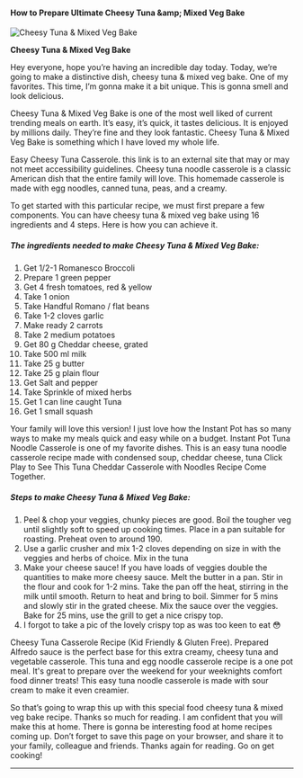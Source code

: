             

#### How to Prepare Ultimate Cheesy Tuna &amp;amp; Mixed Veg Bake

![Cheesy Tuna &amp; Mixed Veg Bake](https://img-global.cpcdn.com/recipes/ebf0ea70acd821a9/751x532cq70/cheesy-tuna-mixed-veg-bake-recipe-main-photo.jpg)

**Cheesy Tuna &amp; Mixed Veg Bake**

Hey everyone, hope you’re having an incredible day today. Today, we’re going to make a distinctive dish, cheesy tuna & mixed veg bake. One of my favorites. This time, I’m gonna make it a bit unique. This is gonna smell and look delicious.

Cheesy Tuna & Mixed Veg Bake is one of the most well liked of current trending meals on earth. It’s easy, it’s quick, it tastes delicious. It is enjoyed by millions daily. They’re fine and they look fantastic. Cheesy Tuna & Mixed Veg Bake is something which I have loved my whole life.

Easy Cheesy Tuna Casserole. this link is to an external site that may or may not meet accessibility guidelines. Cheesy tuna noodle casserole is a classic American dish that the entire family will love. This homemade casserole is made with egg noodles, canned tuna, peas, and a creamy.

To get started with this particular recipe, we must first prepare a few components. You can have cheesy tuna & mixed veg bake using 16 ingredients and 4 steps. Here is how you can achieve it.

##### The ingredients needed to make Cheesy Tuna & Mixed Veg Bake:

1.  Get 1/2-1 Romanesco Broccoli
2.  Prepare 1 green pepper
3.  Get 4 fresh tomatoes, red & yellow
4.  Take 1 onion
5.  Take Handful Romano / flat beans
6.  Take 1-2 cloves garlic
7.  Make ready 2 carrots
8.  Take 2 medium potatoes
9.  Get 80 g Cheddar cheese, grated
10.  Take 500 ml milk
11.  Take 25 g butter
12.  Take 25 g plain flour
13.  Get Salt and pepper
14.  Take Sprinkle of mixed herbs
15.  Get 1 can line caught Tuna
16.  Get 1 small squash

Your family will love this version! I just love how the Instant Pot has so many ways to make my meals quick and easy while on a budget. Instant Pot Tuna Noodle Casserole is one of my favorite dishes. This is an easy tuna noodle casserole recipe made with condensed soup, cheddar cheese, tuna Click Play to See This Tuna Cheddar Casserole with Noodles Recipe Come Together.

##### Steps to make Cheesy Tuna & Mixed Veg Bake:

1.  Peel & chop your veggies, chunky pieces are good. Boil the tougher veg until slightly soft to speed up cooking times. Place in a pan suitable for roasting. Preheat oven to around 190.
2.  Use a garlic crusher and mix 1-2 cloves depending on size in with the veggies and herbs of choice. Mix in the tuna
3.  Make your cheese sauce! If you have loads of veggies double the quantities to make more cheesy sauce. Melt the butter in a pan. Stir in the flour and cook for 1-2 mins. Take the pan off the heat, stirring in the milk until smooth. Return to heat and bring to boil. Simmer for 5 mins and slowly stir in the grated cheese. Mix the sauce over the veggies. Bake for 25 mins, use the grill to get a nice crispy top.
4.  I forgot to take a pic of the lovely crispy top as was too keen to eat 😳

Cheesy Tuna Casserole Recipe (Kid Friendly & Gluten Free). Prepared Alfredo sauce is the perfect base for this extra creamy, cheesy tuna and vegetable casserole. This tuna and egg noodle casserole recipe is a one pot meal. It's great to prepare over the weekend for your weeknights comfort food dinner treats! This easy tuna noodle casserole is made with sour cream to make it even creamier.

So that’s going to wrap this up with this special food cheesy tuna & mixed veg bake recipe. Thanks so much for reading. I am confident that you will make this at home. There is gonna be interesting food at home recipes coming up. Don’t forget to save this page on your browser, and share it to your family, colleague and friends. Thanks again for reading. Go on get cooking!

* * *